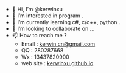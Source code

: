 - 👋 Hi, I’m @kerwinxu
- 👀 I’m interested in program .
- 🌱 I’m currently learning c#, c/c++, python .
- 💞️ I’m looking to collaborate on ...
- 📫 How to reach me ? 
   - Email : [kerwin.cn@gmail.com](kerwin.cn@gmail.com)
   - QQ : 280287668
   - Wx : 13437820900
   - web site : [kerwinxu.github.io](kerwinxu.github.io)



<!---
kerwinxu/kerwinxu is a ✨ special ✨ repository because its `README.md` (this file) appears on your GitHub profile.
You can click the Preview link to take a look at your changes.
--->
